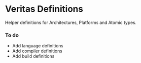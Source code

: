 # Veritas Definitions
Helper definitions for Architectures, Platforms and Atomic types.

### To do
- Add language definitions
- Add compiler definitions
- Add build definitions
